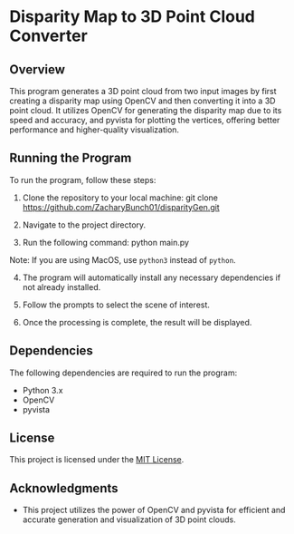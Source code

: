 # Disparity Map to 3D Point Cloud Converter

## Overview

This program generates a 3D point cloud from two input images by first creating a disparity map using OpenCV and then converting it into a 3D point cloud. It utilizes OpenCV for generating the disparity map due to its speed and accuracy, and pyvista for plotting the vertices, offering better performance and higher-quality visualization.

## Running the Program

To run the program, follow these steps:

1. Clone the repository to your local machine:
   git clone https://github.com/ZacharyBunch01/disparityGen.git

3. Navigate to the project directory.

4. Run the following command:
   python main.py

Note: If you are using MacOS, use `python3` instead of `python`.

4. The program will automatically install any necessary dependencies if not already installed.

5. Follow the prompts to select the scene of interest.

6. Once the processing is complete, the result will be displayed.

## Dependencies

The following dependencies are required to run the program:

- Python 3.x
- OpenCV
- pyvista

## License

This project is licensed under the [MIT License](LICENSE).

## Acknowledgments

- This project utilizes the power of OpenCV and pyvista for efficient and accurate generation and visualization of 3D point clouds.


